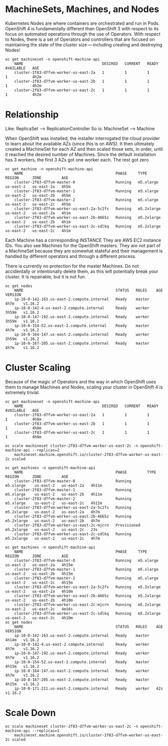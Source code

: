 # MachineSets, Machines, and Nodes

Kubernetes Nodes are where containers are orchestrated and run in Pods. OpenShift 4 is fundamentally different than OpenShift 3 with respect to its focus on automated operations through the use of Operators. With respect to Nodes, there is a set of Operators and controllers that are focused on maintaining the state of the cluster size — including creating and destroying Nodes!

```
oc get machineset -n openshift-machine-api
	NAME                                   DESIRED   CURRENT   READY   AVAILABLE   AGE
	cluster-2f83-d7fvm-worker-us-east-2a   1         1         1       1           4h2m
	cluster-2f83-d7fvm-worker-us-east-2b   1         1         1       1           4h2m
	cluster-2f83-d7fvm-worker-us-east-2c   1         1         1       1           4h2m
```

# Relationship
Like:
ReplicaSet --> ReplicationController
So is:
MachineSet --> Machine

When OpenShift was installed, the installer interrogated the cloud provider to learn about the available AZs (since this is on AWS). It then ultimately created a MachineSet for each AZ and then scaled those sets, in order, until it reached the desired number of Machines. Since the default installation has 3 workers, the first 3 AZs got one worker each. The rest got zero
```
oc get machine -n openshift-machine-api
	NAME                                         PHASE     TYPE         REGION      ZONE         AGE
	cluster-2f83-d7fvm-master-0                  Running   m5.xlarge    us-east-2   us-east-2a   4h5m
	cluster-2f83-d7fvm-master-1                  Running   m5.xlarge    us-east-2   us-east-2b   4h5m
	cluster-2f83-d7fvm-master-2                  Running   m5.xlarge    us-east-2   us-east-2c   4h5m
	cluster-2f83-d7fvm-worker-us-east-2a-5c2fs   Running   m5.2xlarge   us-east-2   us-east-2a   4h1m
	cluster-2f83-d7fvm-worker-us-east-2b-4665z   Running   m5.2xlarge   us-east-2   us-east-2b   4h1m
	cluster-2f83-d7fvm-worker-us-east-2c-sdlkq   Running   m5.2xlarge   us-east-2   us-east-2c   4h1m
```

Each Machine has a corresponding INSTANCE
They are AWS EC2 instance IDs. You also see Machines for the OpenShift masters. They are not part of a MachineSet because they are somewhat stateful and their management is handled by different operators and through a different process.

There is currently no protection for the master Machines. Do not accidentally or intentionally delete them, as this will potentially break your cluster. It is repairable, but it is not fun.
```
oc get nodes
	NAME                                         STATUS   ROLES    AGE     VERSION
	ip-10-0-142-163.us-east-2.compute.internal   Ready    master   4h7m    v1.16.2
	ip-10-0-142-4.us-east-2.compute.internal     Ready    worker   3h59m   v1.16.2
	ip-10-0-147-192.us-east-2.compute.internal   Ready    worker   3h59m   v1.16.2
	ip-10-0-154-52.us-east-2.compute.internal    Ready    master   4h7m    v1.16.2
	ip-10-0-164-147.us-east-2.compute.internal   Ready    worker   3h59m   v1.16.2
	ip-10-0-167-205.us-east-2.compute.internal   Ready    master   4h7m    v1.16.2
```

# Cluster Scaling
Because of the magic of Operators and the way in which OpenShift uses them to manage Machines and Nodes, scaling your cluster in OpenShift 4 is extremely trivial.
```
oc get machineset -n openshift-machine-api
	NAME                                   DESIRED   CURRENT   READY   AVAILABLE   AGE
	cluster-2f83-d7fvm-worker-us-east-2a   1         1         1       1           4h8m
	cluster-2f83-d7fvm-worker-us-east-2b   1         1         1       1           4h8m
	cluster-2f83-d7fvm-worker-us-east-2c   1         1         1       1           4h8m

oc scale machineset cluster-2f83-d7fvm-worker-us-east-2c -n openshift-machine-api --replicas=2
	machineset.machine.openshift.io/cluster-2f83-d7fvm-worker-us-east-2c scaled

oc get machines -n openshift-machine-api
	NAME                                         PHASE         TYPE         REGION      ZONE         AGE
	cluster-2f83-d7fvm-master-0                  Running       m5.xlarge    us-east-2   us-east-2a   4h11m
	cluster-2f83-d7fvm-master-1                  Running       m5.xlarge    us-east-2   us-east-2b   4h11m
	cluster-2f83-d7fvm-master-2                  Running       m5.xlarge    us-east-2   us-east-2c   4h11m
	cluster-2f83-d7fvm-worker-us-east-2a-5c2fs   Running       m5.2xlarge   us-east-2   us-east-2a   4h7m
	cluster-2f83-d7fvm-worker-us-east-2b-4665z   Running       m5.2xlarge   us-east-2   us-east-2b   4h7m
	cluster-2f83-d7fvm-worker-us-east-2c-mjcrn   Provisioned   m5.2xlarge   us-east-2   us-east-2c   23s
	cluster-2f83-d7fvm-worker-us-east-2c-sdlkq   Running       m5.2xlarge   us-east-2   us-east-2c   4h7m

oc get machines -n openshift-machine-api
	NAME                                         PHASE     TYPE         REGION      ZONE         AGE
	cluster-2f83-d7fvm-master-0                  Running   m5.xlarge    us-east-2   us-east-2a   4h15m
	cluster-2f83-d7fvm-master-1                  Running   m5.xlarge    us-east-2   us-east-2b   4h15m
	cluster-2f83-d7fvm-master-2                  Running   m5.xlarge    us-east-2   us-east-2c   4h15m
	cluster-2f83-d7fvm-worker-us-east-2a-5c2fs   Running   m5.2xlarge   us-east-2   us-east-2a   4h10m
	cluster-2f83-d7fvm-worker-us-east-2b-4665z   Running   m5.2xlarge   us-east-2   us-east-2b   4h10m
	cluster-2f83-d7fvm-worker-us-east-2c-mjcrn   Running   m5.2xlarge   us-east-2   us-east-2c   4m16s
	cluster-2f83-d7fvm-worker-us-east-2c-sdlkq   Running   m5.2xlarge   us-east-2   us-east-2c   4h10m
oc get nodes
	NAME                                         STATUS   ROLES    AGE     VERSION
	ip-10-0-142-163.us-east-2.compute.internal   Ready    master   4h14m   v1.16.2
	ip-10-0-142-4.us-east-2.compute.internal     Ready    worker   4h7m    v1.16.2
	ip-10-0-147-192.us-east-2.compute.internal   Ready    worker   4h7m    v1.16.2
	ip-10-0-154-52.us-east-2.compute.internal    Ready    master   4h15m   v1.16.2
	ip-10-0-164-147.us-east-2.compute.internal   Ready    worker   4h7m    v1.16.2
	ip-10-0-167-205.us-east-2.compute.internal   Ready    master   4h15m   v1.16.2
	ip-10-0-171-211.us-east-2.compute.internal   Ready    worker   42s     v1.16.2
```

# Scale Down
```
oc scale machineset cluster-2f83-d7fvm-worker-us-east-2c -n openshift-machine-api --replicas=1
	machineset.machine.openshift.io/cluster-2f83-d7fvm-worker-us-east-2c scaled
```







